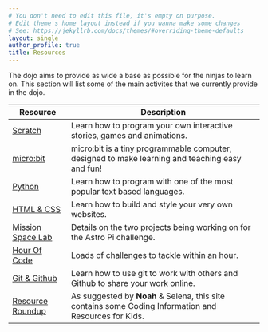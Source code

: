 ```yaml
---
# You don't need to edit this file, it's empty on purpose.
# Edit theme's home layout instead if you wanna make some changes
# See: https://jekyllrb.com/docs/themes/#overriding-theme-defaults
layout: single
author_profile: true
title: Resources
---
```

The dojo aims to provide as wide a base as possible for the ninjas to learn on. This section will list some of the main activites that we currently provide in the dojo.

| Resource              	  | Description                                                               	|
|---------------------------|---------------------------------------------------------------------------	|
| [Scratch](scratch) 	  |  Learn how to program your own interactive stories, games and animations. 	|
| [micro:bit](microbit) 	|  micro:bit is a tiny programmable computer, designed to make learning and teaching easy and fun! 	|
| [Python](python)       | Learn how to program with one of the most popular text based languages.     |
| [HTML & CSS](html_css) | Learn how to build and style your very own websites.                        |
| [Mission Space Lab](mission_space_lab) | Details on the two projects being working on for the Astro Pi challenge. |
| [Hour Of Code](hour_of_code) | Loads of challenges to tackle within an hour. |
| [Git & Github](git_and_github) | Learn how to use git to work with others and Github to share your work online. |
| [Resource Roundup](https://praxent.com/blog/coding-information-resources-for-kids) | As suggested by **Noah** & Selena, this site contains some Coding Information and Resources for Kids. |
